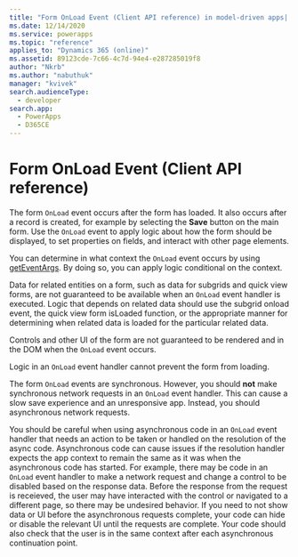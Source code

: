 ```yaml
---
title: "Form OnLoad Event (Client API reference) in model-driven apps| MicrosoftDocs"
ms.date: 12/14/2020
ms.service: powerapps
ms.topic: "reference"
applies_to: "Dynamics 365 (online)"
ms.assetid: 89123cde-7c66-4c7d-94e4-e287285019f8
author: "Nkrb"
ms.author: "nabuthuk"
manager: "kvivek"
search.audienceType: 
  - developer
search.app: 
  - PowerApps
  - D365CE
---
```

# Form OnLoad Event (Client API reference)



The form `OnLoad` event occurs after the form has loaded. It also occurs after a record is created, for example by selecting the **Save** button on the main form.   Use the `OnLoad` event to apply logic about how the form should be displayed, to set properties on fields, and interact with other page elements.

You can determine in what context the `OnLoad` event occurs by using [getEventArgs](../executioncontext/getEventArgs.md). By doing so, you can apply logic conditional on the context. 

Data for related entities on a form, such as data for subgrids and quick view forms, are not guaranteed to be available when an `OnLoad` event handler is executed. Logic that depends on related data should use the subgrid onload event, the quick view form isLoaded function, or the appropriate manner for determining when related data is loaded for the particular related data.

Controls and other UI of the form are not guaranteed to be rendered and in the DOM when the `OnLoad` event occurs.

Logic in an `OnLoad` event handler cannot prevent the form from loading.

The form `OnLoad` events are synchronous. However, you should **not** make synchronous network requests in an `OnLoad` event handler. This can cause a slow save experience and an unresponsive app. Instead, you should asynchronous network requests. 

You should be careful when using asynchronous code in an `OnLoad` event handler that needs an action to be taken or handled on the resolution of the async code. Asynchronous code can cause issues if the resolution handler expects the app context to remain the same as it was when the asynchronous code has started. For example, there may be code in an `OnLoad` event handler to make a network request and change a control to be disabled based on the response data. Before the response from the request is receieved, the user may have interacted with the control or navigated to a different page, so there may be undesired behavior. If you need to not show data or UI before the asynchronous requests complete, your code can hide or disable the relevant UI until the requests are complete. Your code should also check that the user is in the same context after each asynchronous continuation point.



